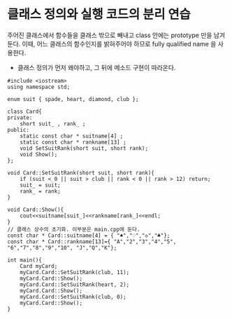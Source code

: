 
# 클래스 정의와 실행 코드의 분리 연습

주어진 클래스에서 함수들을 클래스 밖으로 빼내고 class 안에는 prototype 만을 남겨둔다.
이때, 어느 클래스의 함수인지를 밝혀주어야 하므로 fully qualified name 을 사용한다.

* 클래스 정의가 먼저 왜야하고, 그 뒤에 메소드 구현이 따라온다.

```
#include <iostream>
using namespace std;

enum suit { spade, heart, diamond, club };

class Card{
private:
	short suit_ , rank_ ;
public:
	static const char * suitname[4] ;
	static const char * rankname[13] ;
	void SetSuitRank(short suit, short rank);
	void Show();
};

void Card::SetSuitRank(short suit, short rank){
	if (suit < 0 || suit > club || rank < 0 || rank > 12) return;
	suit_ = suit;
	rank_ = rank;
}

void Card::Show(){
	cout<<suitname[suit_]<<rankname[rank_]<<endl;
}
// 클래스 상수의 초기화. 이부분은 main.cpp에 둔다.
const char * Card::suitname[4] = { "♠","♡","◇","♣"};
const char * Card::rankname[13]={ "A","2","3","4","5", "6","7","8","9","10", "J","Q","K"};

int main(){
	Card myCard;
	myCard.Card::SetSuitRank(club, 11);
	myCard.Card::Show();
	myCard.Card::SetSuitRank(heart, 2);
	myCard.Card::Show();
	myCard.Card::SetSuitRank(club, 0);
	myCard.Card::Show();
}

```